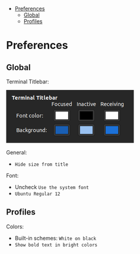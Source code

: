 <!-- TOC -->
* [Preferences](#preferences)
  * [Global](#global)
  * [Profiles](#profiles)
<!-- TOC -->

# Preferences

## Global

Terminal Titlebar:

![terminal-titlebar.png](images/terminal-titlebar.png)

General:
- `Hide size from title`

Font:
- Uncheck `Use the system font`
- `Ubuntu Regular 12`

## Profiles

Colors:
- Built-in schemes: `White on black`
- `Show bold text in bright colors`